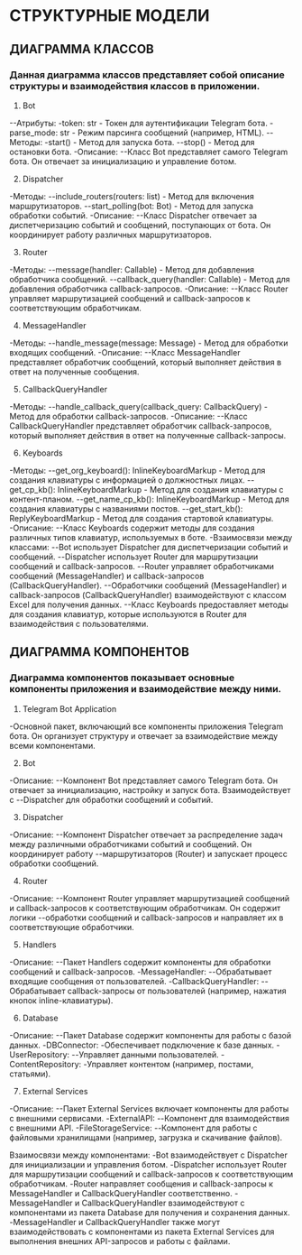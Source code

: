 # СТРУКТУРНЫЕ МОДЕЛИ

## ДИАГРАММА КЛАССОВ

### Данная диаграмма классов представляет собой описание структуры и взаимодействия классов в приложении.

1. Bot

--Атрибуты:
-token: str - Токен для аутентификации Telegram бота.
-parse_mode: str - Режим парсинга сообщений (например, HTML).
--Методы:
-start() - Метод для запуска бота.
--stop() - Метод для остановки бота.
-Описание:
--Класс Bot представляет самого Telegram бота. Он отвечает за инициализацию и управление ботом.

2. Dispatcher

-Методы:
--include_routers(routers: list) - Метод для включения маршрутизаторов.
--start_polling(bot: Bot) - Метод для запуска обработки событий.
-Описание:
--Класс Dispatcher отвечает за диспетчеризацию событий и сообщений, поступающих от бота. Он координирует работу различных маршрутизаторов.

3. Router

-Методы:
--message(handler: Callable) - Метод для добавления обработчика сообщений.
--callback_query(handler: Callable) - Метод для добавления обработчика callback-запросов.
-Описание:
--Класс Router управляет маршрутизацией сообщений и callback-запросов к соответствующим обработчикам.

4. MessageHandler

-Методы:
--handle_message(message: Message) - Метод для обработки входящих сообщений.
-Описание:
--Класс MessageHandler представляет обработчик сообщений, который выполняет действия в ответ на полученные сообщения.

5. CallbackQueryHandler

-Методы:
--handle_callback_query(callback_query: CallbackQuery) - Метод для обработки callback-запросов.
-Описание:
--Класс CallbackQueryHandler представляет обработчик callback-запросов, который выполняет действия в ответ на полученные callback-запросы.

6. Keyboards

-Методы:
--get_org_keyboard(): InlineKeyboardMarkup - Метод для создания клавиатуры с информацией о должностных лицах.
--get_cp_kb(): InlineKeyboardMarkup - Метод для создания клавиатуры с контент-планом.
--get_name_cp_kb(): InlineKeyboardMarkup - Метод для создания клавиатуры с названиями постов.
--get_start_kb(): ReplyKeyboardMarkup - Метод для создания стартовой клавиатуры.
-Описание:
--Класс Keyboards содержит методы для создания различных типов клавиатур, используемых в боте.
-Взаимосвязи между классами:
--Bot использует Dispatcher для диспетчеризации событий и сообщений.
--Dispatcher использует Router для маршрутизации сообщений и callback-запросов.
--Router управляет обработчиками сообщений (MessageHandler) и callback-запросов (CallbackQueryHandler).
--Обработчики сообщений (MessageHandler) и callback-запросов (CallbackQueryHandler) взаимодействуют с классом Excel для получения данных.
--Класс Keyboards предоставляет методы для создания клавиатур, которые используются в Router для взаимодействия с пользователями.

## ДИАГРАММА КОМПОНЕНТОВ

### Диаграмма компонентов показывает основные компоненты приложения и взаимодействие между ними.

1. Telegram Bot Application

-Основной пакет, включающий все компоненты приложения Telegram бота. Он организует структуру и отвечает за взаимодействие между всеми компонентами.

2. Bot

-Описание:
--Компонент Bot представляет самого Telegram бота. Он отвечает за инициализацию, настройку и запуск бота. Взаимодействует с --Dispatcher для обработки сообщений и событий.

3. Dispatcher

-Описание:
--Компонент Dispatcher отвечает за распределение задач между различными обработчиками событий и сообщений. Он координирует работу --маршрутизаторов (Router) и запускает процесс обработки сообщений.

4. Router

-Описание:
--Компонент Router управляет маршрутизацией сообщений и callback-запросов к соответствующим обработчикам. Он содержит логики --обработки сообщений и callback-запросов и направляет их в соответствующие обработчики.

5. Handlers

-Описание:
--Пакет Handlers содержит компоненты для обработки сообщений и callback-запросов.
-MessageHandler:
--Обрабатывает входящие сообщения от пользователей.
-CallbackQueryHandler:
--Обрабатывает callback-запросы от пользователей (например, нажатия кнопок inline-клавиатуры).

6. Database

-Описание:
--Пакет Database содержит компоненты для работы с базой данных.
-DBConnector:
-Обеспечивает подключение к базе данных.
-UserRepository:
--Управляет данными пользователей.
-ContentRepository:
-Управляет контентом (например, постами, статьями).

7. External Services

-Описание:
--Пакет External Services включает компоненты для работы с внешними сервисами.
-ExternalAPI:
--Компонент для взаимодействия с внешними API.
-FileStorageService:
--Компонент для работы с файловыми хранилищами (например, загрузка и скачивание файлов).

Взаимосвязи между компонентами:
-Bot взаимодействует с Dispatcher для инициализации и управления ботом.
-Dispatcher использует Router для маршрутизации сообщений и callback-запросов к соответствующим обработчикам.
-Router направляет сообщения и callback-запросы к MessageHandler и CallbackQueryHandler соответственно.
-MessageHandler и CallbackQueryHandler взаимодействуют с компонентами из пакета Database для получения и сохранения данных.
-MessageHandler и CallbackQueryHandler также могут взаимодействовать с компонентами из пакета External Services для выполнения внешних API-запросов и работы с файлами.
